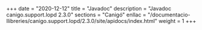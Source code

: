 +++
date        = "2020-12-12"
title       = "Javadoc"
description = "Javadoc canigo.support.lopd 2.3.0"
sections    = "Canigó"
enllac		= "/documentacio-llibreries/canigo.support.lopd/2.3.0/site/apidocs/index.html"
weight		= 1
+++
